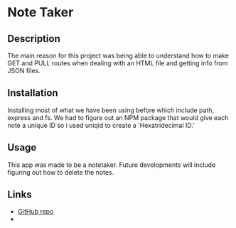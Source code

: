 # Note Taker

## Description
The main reason for this project was being able to understand how to make GET and PULL routes when dealing with an HTML file and getting info from JSON files. 

## Installation
Installing most of what we have been using before which include path, express and fs. We had to figure out an NPM package that would give each note a unique ID so i used uniqid to create a 'Hexatridecimal ID.'

## Usage
This app was made to be a notetaker. Future developments will include figuring out how to delete the notes.

## Links
- [GitHub repo](https://github.com/thasebby/noteTaker.git)
- 